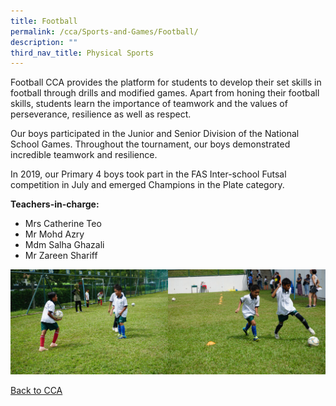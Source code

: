 ```yaml
---
title: Football
permalink: /cca/Sports-and-Games/Football/
description: ""
third_nav_title: Physical Sports
---
```

Football CCA provides the platform for students to develop their set skills in football through drills and modified games. Apart from honing their football skills, students learn the importance of teamwork and the values of perseverance, resilience as well as respect.

  

Our boys participated in the Junior and Senior Division of the National School Games. Throughout the tournament, our boys demonstrated incredible teamwork and resilience.

  

In 2019, our Primary 4 boys took part in the FAS Inter-school Futsal competition in July and emerged Champions in the Plate category.

  
**Teachers-in-charge:**

* Mrs Catherine Teo
* Mr Mohd Azry
* Mdm Salha Ghazali
* Mr Zareen Shariff

<img src="/images/DSC09512.jpeg" style="width:50%;float:left"><img src="/images/DSC09513.jpeg" style="width:50%">
		 
[Back to CCA](/caps-experience/Social-Moral-Emotional/Co-Curricular-Activities-CCA/)